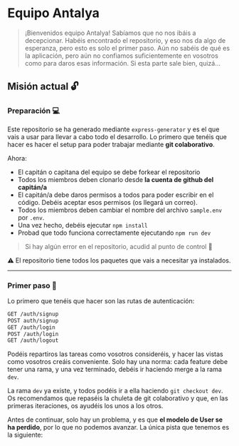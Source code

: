# Equipo Antalya

> ¡Bienvenidos equipo Antalya! Sabíamos que no nos ibáis a decepcionar. Habéis encontrado el repositorio, y eso nos da algo de esperanza, pero esto es solo el primer paso. Aún no sabéis de qué es la aplicación, pero aún no confiamos suficientemente en vosotros como para daros esas información. Si esta parte sale bien, quizá...

## Misión actual 🔓

### Preparación 💻

Este repositorio se ha generado mediante `express-generator` y es el que vais a usar para llevar a cabo todo el desarrollo. Lo primero que tenéis que hacer es hacer el setup para poder trabajar mediante **git colaborativo**. 

Ahora:

- El capitán o capitana del equipo se debe forkear el repositorio
- Todos los miembros deben clonarlo desde **la cuenta de github del capitán/a**
- El capitán/a debe daros permisos a todos para poder escribir en el código. Debéis aceptar esos permisos (os llegará un correo).
- Todos los miembros deben cambiar el nombre del archivo `sample.env` por `.env`.
- Una vez hecho, debéis ejecutar `npm install`
- Probad que todo funciona correctamente ejecutando `npm run dev`

> Si hay algún error en el repositorio, acudid al punto de control 📍

⚠️ El repositorio tiene todos los paquetes que vais a necesitar ya instalados.

---

### Primer paso 🔐

Lo primero que tenéis que hacer son las rutas de autenticación:

```bash
GET /auth/signup
POST auth/signup
GET /auth/login
POST /auth/login
GET /auth/logout
```

Podéis repartiros las tareas como vosotros consideréis, y hacer las vistas como vosotros creáis conveniente. Solo hay una norma: cada feature debe tener una rama, y una vez terminado, debéis ir haciendo merge a la rama `dev`. 

La rama `dev` ya existe, y todos podéis ir a ella haciendo `git checkout dev`. Os recomendamos que repaséis la chuleta de git colaborativo y que, en las primeras iteraciones, os ayudéis los unos a los otros.

Antes de continuar, solo hay un problema, y es que **el modelo de User se ha perdido**, por lo que no podemos avanzar. La única pista que tenemos es la siguiente:

